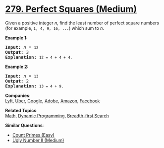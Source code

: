 # [279. Perfect Squares (Medium)](https://leetcode.com/problems/perfect-squares/)

<p>Given a positive integer <i>n</i>, find the least number of perfect square numbers (for example, <code>1, 4, 9, 16, ...</code>) which sum to <i>n</i>.</p>

<p><b>Example 1:</b></p>

<pre><b>Input:</b> <i>n</i> = <code>12</code>
<b>Output:</b> 3 
<strong>Explanation: </strong><code>12 = 4 + 4 + 4.</code></pre>

<p><b>Example 2:</b></p>

<pre><b>Input:</b> <i>n</i> = <code>13</code>
<b>Output:</b> 2
<strong>Explanation: </strong><code>13 = 4 + 9.</code></pre>

**Companies**:  
[Lyft](https://leetcode.com/company/lyft), [Uber](https://leetcode.com/company/uber), [Google](https://leetcode.com/company/google), [Adobe](https://leetcode.com/company/adobe), [Amazon](https://leetcode.com/company/amazon), [Facebook](https://leetcode.com/company/facebook)

**Related Topics**:  
[Math](https://leetcode.com/tag/math/), [Dynamic Programming](https://leetcode.com/tag/dynamic-programming/), [Breadth-first Search](https://leetcode.com/tag/breadth-first-search/)

**Similar Questions**:

- [Count Primes (Easy)](https://leetcode.com/problems/count-primes/)
- [Ugly Number II (Medium)](https://leetcode.com/problems/ugly-number-ii/)
